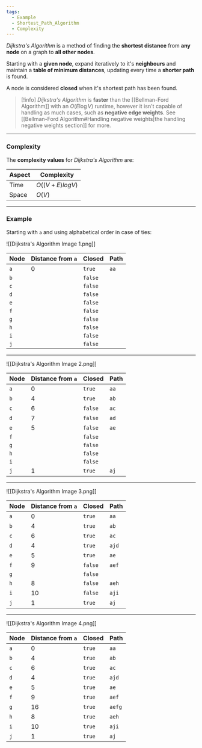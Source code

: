 ```yaml
---
tags:
  - Example
  - Shortest_Path_Algorithm
  - Complexity
---
```

_Dijkstra's Algorithm_ is a method of finding the **shortest distance** from **any node** on a graph to **all other nodes**.

Starting with a **given node**, expand iteratively to it's **neighbours** and maintain a **table of minimum distances**, updating every time a **shorter path** is found.

A node is considered **closed** when it's shortest path has been found.

> [!info]
> _Dijkstra's Algorithm_ is **faster** than the [[Bellman-Ford Algorithm]] with an $O(E \log V)$ runtime, however it isn't capable of handling as much cases, such as **negative edge weights**. See [[Bellman-Ford Algorithm#Handling negative weights|the handling negative weights section]] for more.

---
### Complexity
The **complexity values** for _Dijkstra's Algorithm_ are:

| Aspect | Complexity         |
| ------ | ------------------ |
| Time   | $O((V + E) log V)$ |
| Space  | $O(V)$             |


---
### Example
Starting with `a` and using alphabetical order in case of ties:

![[Dijkstra's Algorithm Image 1.png]]

| Node | Distance from `a` | Closed  | Path |
| ---- | ----------------- | ------- | ---- |
| `a`  | $0$               | `true`  | `aa` |
| `b`  |                   | `false` |      |
| `c`  |                   | `false` |      |
| `d`  |                   | `false` |      |
| `e`  |                   | `false` |      |
| `f`  |                   | `false` |      |
| `g`  |                   | `false` |      |
| `h`  |                   | `false` |      |
| `i`  |                   | `false` |      |
| `j`  |                   | `false` |      |
 
---
![[Dijkstra's Algorithm Image 2.png]]

| Node | Distance from `a` | Closed  | Path |
| ---- | ----------------- | ------- | ---- |
| `a`  | $0$               | `true`  | `aa` |
| `b`  | $4$               | `true`  | `ab` |
| `c`  | $6$               | `false` | `ac` |
| `d`  | $7$               | `false` | `ad` |
| `e`  | $5$               | `false` | `ae` |
| `f`  |                   | `false` |      |
| `g`  |                   | `false` |      |
| `h`  |                   | `false` |      |
| `i`  |                   | `false` |      |
| `j`  | $1$               | `true`  | `aj` |
 
---
![[Dijkstra's Algorithm Image 3.png]]

| Node | Distance from `a` | Closed  | Path  |
| ---- | ----------------- | ------- | ----- |
| `a`  | $0$               | `true`  | `aa`  |
| `b`  | $4$               | `true`  | `ab`  |
| `c`  | $6$               | `true`  | `ac`  |
| `d`  | $4$               | `true`  | `ajd` |
| `e`  | $5$               | `true`  | `ae`  |
| `f`  | $9$               | `false` | `aef` |
| `g`  |                   | `false` |       |
| `h`  | $8$               | `false` | `aeh` |
| `i`  | $10$              | `false` | `aji` |
| `j`  | $1$               | `true`  | `aj`  |

---
![[Dijkstra's Algorithm Image 4.png]]

| Node | Distance from `a` | Closed | Path   |
| ---- | ----------------- | ------ | ------ |
| `a`  | $0$               | `true` | `aa`   |
| `b`  | $4$               | `true` | `ab`   |
| `c`  | $6$               | `true` | `ac`   |
| `d`  | $4$               | `true` | `ajd`  |
| `e`  | $5$               | `true` | `ae`   |
| `f`  | $9$               | `true` | `aef`  |
| `g`  | 16                | `true` | `aefg` |
| `h`  | $8$               | `true` | `aeh`  |
| `i`  | $10$              | `true` | `aji`  |
| `j`  | $1$               | `true` | `aj`   |
